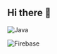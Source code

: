## Hi there 👋
![Java](https://img.shields.io/badge/Java-%23ED8B00.svg?style=for-the-badge&logo=openjdk&logoColor=white)

![Firebase](https://img.shields.io/badge/firebase-ffca28?style=for-the-badge&logo=firebase&logoColor=black)
<!--
**24kewang/24kewang** is a ✨ _special_ ✨ repository because its `README.md` (this file) appears on your GitHub profile.

Here are some ideas to get you started:

- 🔭 I’m currently working on ...
- 🌱 I’m currently learning ...
- 👯 I’m looking to collaborate on ...
- 🤔 I’m looking for help with ...
- 💬 Ask me about ...
- 📫 How to reach me: ...
- 😄 Pronouns: ...
- ⚡ Fun fact: ...
-->
